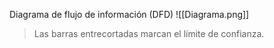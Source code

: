 Diagrama de flujo de información (DFD)
![[Diagrama.png]]
> Las barras entrecortadas marcan el límite de confianza.

	